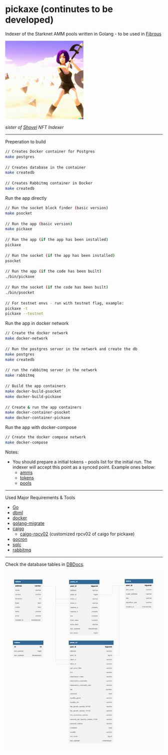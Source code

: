 # pickaxe (continutes to be developed)

Indexer of the Starknet AMM pools written in Golang - to be used in [Fibrous](https://fibrous.finance)

<img src="./pickaxe.png" alt="pickaxe girl" width="250px">

*sister of [Shovel](https://github.com/tahos81/shovel) NFT Indexer*

<hr/>

Preperation to build

``` bash
// Creates Docker container for Postgres
make postgres

// Creates database in the container
make createdb

// Creates Rabbitmq container in Docker
make createdb
```

Run the app directly

``` bash
// Run the socket block finder (basic version)
make psocket

// Run the app (basic version)
make pickaxe

// Run the app (if the app has been installed)
pickaxe

// Run the socket (if the app has been installed)
psocket

// Run the app (if the code has been built)
./bin/pickaxe

// Run the socket (if the code has been built)
./bin/psocket

// For testnet envs - run with testnet flag, example:
pickaxe -t
pickaxe --testnet
```

Run the app in docker network

``` bash
// Create the docker network
make docker-network

// Run the postgres server in the network and create the db
make postgres
make createdb

// run the rabbitmq server in the network
make rabbitmq

// Build the app containers
make docker-build-psocket
make docker-build-pickaxe

// Create & run the app containers
make docker-container-psocket
make docker-container-pickaxe
```

Run the app with docker-compose


``` bash
// Create the docker compose network
make docker-compose
```

Notes:
* You should prepare a initial tokens - pools list for the initial run. The indexer will accept this point as a synced point. Example ones below:
  * [amms](./db/init/amms.json)
  * [tokens](./db/init/tokens.json)
  * [pools](./db/init/pools.json)

<hr/>

Used Major Requirements & Tools
* [Go](https://go.dev/)
* [dbml](https://dbml-lang.org)
* [docker](https://docker.com/)
* [golang-migrate](https://github.com/golang-migrate/migrate)
* [caigo](https://github.com/dontpanicdao/caigo)
  * [caigo-rpcv02](https://github.com/ulerdogan/caigo-rpcv02) (customized rpcv02 of caigo for pickaxe)
* [gocron](https://github.com/go-co-op/gocron)
* [sqlc](https://sqlc.dev/)
* [rabbitmq](https://www.rabbitmq.com/)

<hr/>

Check the database tables in [DBDocs](https://dbdocs.io/ulerdogan/Pickaxe).

<img src="./db_tables.png" alt="database tables" width="500">